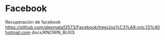 # Facebook
Recuperación de facebook
https://github.com/alexmata12573/Facebook/tree/Jos%C3%A9.rojo.13%40hotmail.com
docs/KNOWN_BUGS
